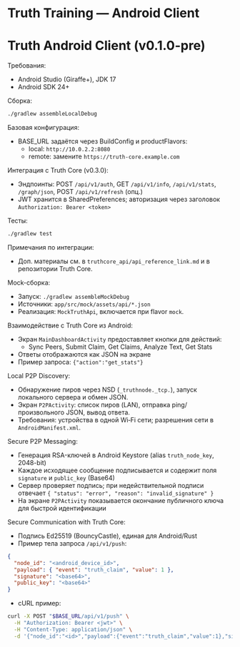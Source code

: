 # Truth Training — Android Client
Truth Android Client (v0.1.0-pre)
=================================

Требования:
- Android Studio (Giraffe+), JDK 17
- Android SDK 24+

Сборка:
```bash
./gradlew assembleLocalDebug
```

Базовая конфигурация:
- BASE_URL задаётся через BuildConfig и productFlavors:
  - local: `http://10.0.2.2:8080`
  - remote: замените `https://truth-core.example.com`

Интеграция с Truth Core (v0.3.0):
- Эндпоинты: POST `/api/v1/auth`, GET `/api/v1/info`, `/api/v1/stats`, `/graph/json`, POST `/api/v1/refresh` (опц.)
- JWT хранится в SharedPreferences; авторизация через заголовок `Authorization: Bearer <token>`

Тесты:
```bash
./gradlew test
```

Примечания по интеграции:
- Доп. материалы см. в `truthcore_api/api_reference_link.md` и в репозитории Truth Core.

Mock-сборка:
- Запуск: `./gradlew assembleMockDebug`
- Источники: `app/src/mock/assets/api/*.json`
- Реализация: `MockTruthApi`, включается при flavor `mock`.

Взаимодействие с Truth Core из Android:
- Экран `MainDashboardActivity` предоставляет кнопки для действий:
  - Sync Peers, Submit Claim, Get Claims, Analyze Text, Get Stats
- Ответы отображаются как JSON на экране
- Пример запроса: `{"action":"get_stats"}`

Local P2P Discovery:
- Обнаружение пиров через NSD (`_truthnode._tcp.`), запуск локального сервера и обмен JSON.
- Экран `P2PActivity`: список пиров (LAN), отправка ping/произвольного JSON, вывод ответа.
- Требования: устройства в одной Wi‑Fi сети; разрешения сети в `AndroidManifest.xml`.

Secure P2P Messaging:
- Генерация RSA-ключей в Android Keystore (alias `truth_node_key`, 2048-bit)
- Каждое исходящее сообщение подписывается и содержит поля `signature` и `public_key` (Base64)
- Сервер проверяет подпись; при недействительной подписи отвечает `{ "status": "error", "reason": "invalid_signature" }`
- На экране `P2PActivity` показывается окончание публичного ключа для быстрой идентификации

Secure Communication with Truth Core:
- Подпись Ed25519 (BouncyCastle), единая для Android/Rust
- Пример тела запроса `/api/v1/push`:
```json
{
  "node_id": "<android_device_id>",
  "payload": { "event": "truth_claim", "value": 1 },
  "signature": "<base64>",
  "public_key": "<base64>"
}
```
- cURL пример:
```bash
curl -X POST "$BASE_URL/api/v1/push" \
  -H "Authorization: Bearer <jwt>" \
  -H "Content-Type: application/json" \
  -d '{"node_id":"<id>","payload":{"event":"truth_claim","value":1},"signature":"<b64>","public_key":"<b64>"}'
```
